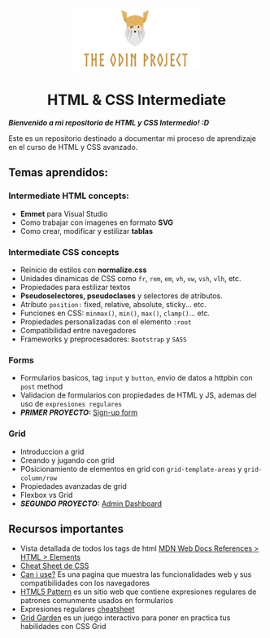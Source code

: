 <div align='center'>
  <img src='https://github.com/JhonatanDczel/img/blob/main/top/top-banner-vertical.png' width="250"> <br>
  <h1>HTML & CSS Intermediate</h1>
</div>

***Bienvenido a mi repositorio de HTML y CSS Intermedio! :D***

Este es un repositorio destinado a documentar mi proceso de aprendizaje en el curso de HTML y CSS avanzado.

## Temas aprendidos:
### Intermediate HTML concepts:
* **Emmet** para Visual Studio
* Como trabajar con imagenes en formato **SVG**
* Como crear, modificar y estilizar **tablas**

### Intermediate CSS concepts
* Reinicio de estilos con **normalize.css**
* Unidades dinamicas de CSS como `fr`, `rem`, `em`, `vh`, `vw`, `vsh`, `vlh`, etc.
* Propiedades para estilizar textos
* **Pseudoselectores, pseudoclases** y selectores de atributos.
* Atributo `position:` fixed, relative, absolute, sticky... etc.
* Funciones en CSS: `minmax()`, `min()`, `max()`, `clamp()`... etc.
* Propiedades personalizadas con el elemento `:root`
* Compatibilidad entre navegadores
* Frameworks y preprocesadores: `Bootstrap` y `SASS`

### Forms
* Formularios basicos, tag `input` y `button`, envio de datos a httpbin con `post` method
* Validacion de formularios con propiedades de HTML y JS, ademas del uso de `expresiones regulares`
* ***PRIMER PROYECTO:*** [Sign-up form](https://github.com/JhonatanDczel/sign-up-form)

### Grid
* Introduccion a grid
* Creando y jugando con grid
* POsicionamiento de elementos en grid con `grid-template-areas` y `grid-column/row`
* Propiedades avanzadas de grid
* Flexbox vs Grid
* ***SEGUNDO PROYECTO:*** [Admin Dashboard](https://github.com/JhonatanDczel/admin-dashboard)


## Recursos importantes
- Vista detallada de todos los tags de html [MDN Web Docs References > HTML > Elements](https://developer.mozilla.org/en-US/docs/Web/HTML/Element)
- [Cheat Sheet de CSS](https://htmlcheatsheet.com/css/)
- [Can i use?](https://caniuse.com/) Es una pagina que muestra las funcionalidades web y sus compatibilidades con los navegadores
- [HTML5 Pattern]() es un sitio web que contiene expresiones regulares de patrones comunmente usados en formularios
- Expresiones regulares [cheatsheet](https://github.com/niklongstone/regular-expression-cheat-sheet)
- [Grid Garden](https://cssgridgarden.com/#es) es un juego interactivo para poner en practica tus habilidades con CSS Grid







